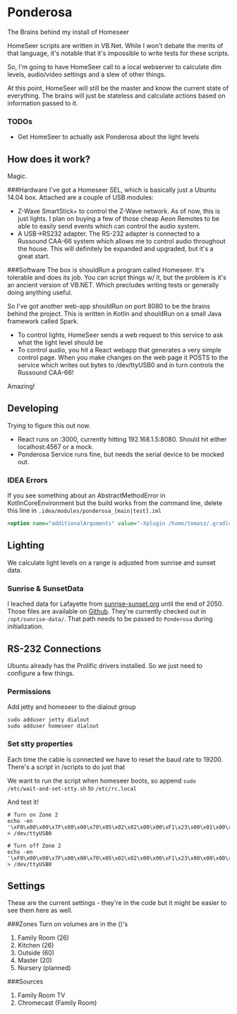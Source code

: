 # Ponderosa
The Brains behind my install of Homeseer

HomeSeer scripts are written in VB.Net. While I won't debate the merits of that language,
it's notable that it's impossible to write tests for these scripts.

So, I'm going to have HomeSeer call to a local webserver to calculate dim levels, audio/video settings and a slew of other
things.

At this point, HomeSeer will still be the master and know the current state of everything. The brains will just be stateless
and calculate actions based on information passed to it.


### TODOs
* Get HomeSeer to actually ask Ponderosa about the light levels


## How does it work?
Magic.

###Hardware
I've got a Homeseer SEL, which is basically just a Ubuntu 14.04 box. Attached are a couple of USB modules:
* Z-Wave SmartStick+ to control the Z-Wave network. As of now, this is just lights. I plan on buying a few of those
cheap Aeon Remotes to be able to easily send events which can control the audio system.
* A USB->RS232 adapter. The RS-232 adapter is connected to a Russound CAA-66 system which allows me
to control audio throughout the house. This will definitely be expanded and upgraded, but it's a great start.

###Software
The box is shouldRun a program called Homeseer. It's tolerable and does its job. You can script things w/ it, but the problem
is it's an ancient version of VB.NET. Which precludes writing tests or generally doing anything useful.

So I've got another web-app shouldRun on port 8080 to be the brains behind the project. This is written in Kotlin and shouldRun
on a small Java framework called Spark.
* To control lights, HomeSeer sends a web request to this service to ask what the light level should be
* To control audio, you hit a React webapp that generates a very simple control page. When you make changes on the
web page it POSTS to the service which writes out bytes to /dev/ttyUSB0 and in turn controls the Russound CAA-66!

Amazing!


## Developing

Trying to figure this out now.
* React runs on :3000, currently hitting 192.168.1.5:8080. Should hit either localhost:4567 or a mock.
* Ponderosa Service runs fine, but needs the serial device to be mocked out.

### IDEA Errors
If you see something about an AbstractMethodError in KotlinCoreEnvironment but the build works from the command line, delete
this line in `.idea/modules/ponderosa_[main|test].iml`
```xml
<option name="additionalArguments" value="-Xplugin /home/tomasz/.gradle/caches/modules-2/files-2.1/org.jetbrains.kotlin/kotlin-annotation-processing/1.1.0-rc-91/5a3a018b3d9948d50cfe1af741d10f016edcc12c/kotlin-annotation-processing-1.1.0-rc-91.jar,/home/tomasz/.gradle/caches/modules-2/files-2.1/org.jetbrains.kotlin/kotlin-noarg/1.1.0-rc-91/cce5206f28940c7751ca131caeedc591cbc44af9/kotlin-noarg-1.1.0-rc-91.jar,/home/tomasz/.gradle/caches/modules-2/files-2.1/org.jetbrains.kotlin/kotlin-allopen/1.1.0-rc-91/ea929388f4abd559e160aea641b11cb7e45c2cc0/kotlin-allopen-1.1.0-rc-91.jar -P plugin:org.jetbrains.kotlin.noarg:annotation=javax.persistence.Entity,plugin:org.jetbrains.kotlin.allopen:annotation=org.springframework.stereotype.Component,plugin:org.jetbrains.kotlin.allopen:annotation=org.springframework.transaction.annotation.Transactional,plugin:org.jetbrains.kotlin.allopen:annotation=org.springframework.scheduling.annotation.Async,plugin:org.jetbrains.kotlin.allopen:annotation=org.springframework.cache.annotation.Cacheable" />
```


## Lighting
We calculate light levels on a range is adjusted from sunrise and sunset data.

### Sunrise & SunsetData
I leached data for Lafayette from [sunrise-sunset.org](http://sunrise-sunset.org/) until the end of 2050. Those files are
available on [Github](https://github.com/holmes/sunrise-data). They're currently checked out in `/opt/sunrise-data/`. That path needs
to be passed to `Ponderosa` during initialization.


## RS-232 Connections
Ubuntu already has the Prolific drivers installed. So we just need to configure a few things.

### Permissions
Add jetty and homeseer to the dialout group
```
sudo adduser jetty dialout
sudo adduser homeseer dialout
```

### Set stty properties
Each time the cable is connected we have to reset the baud rate to 19200. There's a script in /scripts to do just that

We want to run the script when homeseer boots, so append `sudo /etc/wait-and-set-stty.sh` to `/etc/rc.local`

And test it!
```
# Turn on Zone 2
echo -en '\xF0\x00\x00\x7F\x00\x00\x70\x05\x02\x02\x00\x00\xF1\x23\x00\x01\x00\x01\x00\x01\x13\xF7' > /dev/ttyUSB0

# Turn off Zone 2
echo -en '\xF0\x00\x00\x7F\x00\x00\x70\x05\x02\x02\x00\x00\xF1\x23\x00\x00\x00\x01\x00\x01\x12\xF7' > /dev/ttyUSB0
```


## Settings
These are the current settings - they're in the code but it might be easier to see them here as well.

###Zones
Turn on volumes are in the ()'s
1. Family Room (26)
1. Kitchen (26)
1. Outside (60)
1. Master (20)
1. Nursery (planned)

###Sources
1. Family Room TV
1. Chromecast (Family Room)
